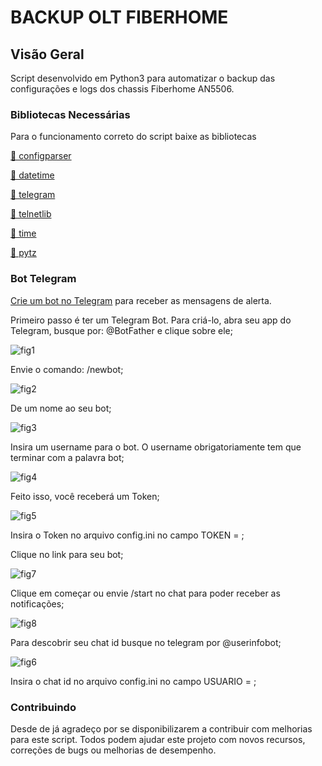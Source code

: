 
# BACKUP OLT FIBERHOME

## Visão Geral
Script desenvolvido em Python3 para automatizar o backup das configurações e logs dos chassis Fiberhome AN5506.

### Bibliotecas Necessárias
Para o funcionamento correto do script baixe as bibliotecas
<p>
  <a href="https://docs.python.org/3/library/configparser.html">🔗 configparser</a>
</p>
<p>
  <a href="https://docs.python.org/3/library/datetime.html">🔗 datetime</a>
</p>
<p>
  <a href="https://github.com/python-telegram-bot/python-telegram-bot">🔗 telegram</a>
</p>
<p>
  <a href="https://docs.python.org/3/library/telnetlib.html">🔗 telnetlib</a>
</p>
<p>
  <a href="https://docs.python.org/3/library/time.html">🔗 time</a>
</p>
<p>
  <a href="https://pypi.org/project/pytz/">🔗 pytz</a>
</p>

### Bot Telegram
  <a href="https://core.telegram.org/bots#6-botfather">Crie um bot no Telegram</a> para receber as mensagens de alerta.
  <p>
    Primeiro passo é ter um Telegram Bot. Para criá-lo, abra seu app do Telegram, busque por: @BotFather e clique sobre ele;
  </p>
  
 ![fig1](https://user-images.githubusercontent.com/46397610/119211619-acf5ae00-ba89-11eb-8238-8e838ea5a229.png)
 
  <p>
    Envie o comando: /newbot;
  </p>
    
  ![fig2](https://user-images.githubusercontent.com/46397610/119211373-18d71700-ba88-11eb-86c6-7e2650e21759.png)
    
  <p>
    De um nome ao seu bot;
  </p>
  
  ![fig3](https://user-images.githubusercontent.com/46397610/119211340-e6c5b500-ba87-11eb-8b2a-b2d5eb53ddd9.png)
  
  
  <p>
   Insira um username para o bot. O username obrigatoriamente tem que terminar com a palavra bot;
  </p>
  
  ![fig4](https://user-images.githubusercontent.com/46397610/119211342-ed542c80-ba87-11eb-868f-b7174972ef96.png)
  
  <p>
  Feito isso, você receberá um Token;
  </p>
  
  ![fig5](https://user-images.githubusercontent.com/46397610/119211465-93079b80-ba88-11eb-929c-9e5352e98cdc.png)
  
  <p>
  Insira o Token no arquivo config.ini no campo TOKEN = <Token Telegram do BOT>;
  </p>
  <p>
  Clique no link para seu bot; 
  </p>
  
  ![fig7](https://user-images.githubusercontent.com/46397610/119212673-5049c180-ba90-11eb-9cdd-091987f15294.png)
  
  <p>
  Clique em começar ou envie /start no chat para poder receber as notificações;
  </p>
  
  ![fig8](https://user-images.githubusercontent.com/46397610/119212844-686e1080-ba91-11eb-8aa6-de8c2fb49f44.png)

  <p>
  Para descobrir seu chat id busque no telegram por @userinfobot;
  </p>
  
  ![fig6](https://user-images.githubusercontent.com/46397610/119212478-fac0e500-ba8e-11eb-88b4-3cc916c6441e.png)
  
  <p>
  Insira o chat id no arquivo config.ini no campo USUARIO = <Seu id no telegram>;
  </p><p></p>
  
  
  
  

  
### Contribuindo
Desde de já agradeço por se disponibilizarem a contribuir com melhorias para este script. Todos podem ajudar este projeto com novos recursos, correções de bugs ou melhorias de desempenho.
